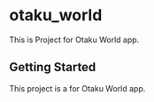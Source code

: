 # otaku_world

This is Project for Otaku World app.

## Getting Started

This project is a for Otaku World app.

